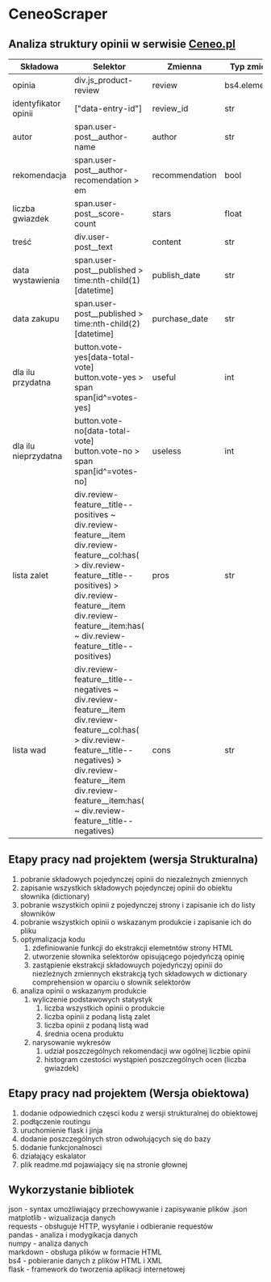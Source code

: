 
# CeneoScraper

## Analiza struktury opinii w serwisie [Ceneo.pl](https://www.ceneo.pl/)

|Składowa|Selektor|Zmienna|Typ zmiennej|
|--------|--------|-------|------------|
|opinia|div.js_product-review|review|bs4.element.Tag|
|identyfikator opinii|\["data-entry-id"\]|review_id|str|
|autor|span.user-post__author-name|author|str|
|rekomendacja|span.user-post__author-recomendation > em|recommendation|bool|
|liczba gwiazdek|span.user-post__score-count|stars|float|
|treść|div.user-post__text|content|str|
|data wystawienia|span.user-post__published > time:nth-child(1)\[datetime\]|publish_date|str|
|data zakupu|span.user-post__published > time:nth-child(2)\[datetime\]|purchase_date|str|
|dla ilu przydatna|button.vote-yes[data-total-vote]<br>button.vote-yes > span<br>span[id^=votes-yes]|useful|int|
|dla ilu nieprzydatna|button.vote-no[data-total-vote]<br>button.vote-no > span<br>span[id^=votes-no]|useless|int|
|lista zalet|div.review-feature__title--positives ~ div.review-feature__item <br>div.review-feature__col:has( > div.review-feature__title--positives) > div.review-feature__item<br>div.review-feature__item:has( ~ div.review-feature__title--positives)|pros|str|
|lista wad|div.review-feature__title--negatives ~ div.review-feature__item <br>div.review-feature__col:has( > div.review-feature__title--negatives) > div.review-feature__item<br>div.review-feature__item:has( ~ div.review-feature__title--negatives)|cons|str|

## Etapy pracy nad projektem (wersja Strukturalna)
1. pobranie składowych pojedynczej opinii do niezależnych zmiennych
2. zapisanie wszystkich składowych pojedynczej opinii do obiektu słownika (dictionary)
3. pobranie wszystkich opinii z pojedynczej strony i zapisanie ich do listy słowników
4. pobranie wszystkich opinii o wskazanym produkcie i zapisanie ich do pliku
5. optymalizacja kodu
    1. zdefiniowanie funkcji do ekstrakcji elemetntów strony HTML
    2. utworzenie słownika selektorów opisującego pojedyńczą opinię
    3. zastąpienie ekstrakcji składowuych pojedyńczyj opinii do niezleżnych zmiennych ekstrakcją tych składowych w dictionary comprehension w oparciu o słownik selektorów
6. analiza opinii o wskazanym produkcie
    1. wyliczenie podstawowych statystyk
        1. liczba wszystkich opinii o produkcie
        2. liczba opinii z podaną listą zalet
        3. liczba opinii z podaną listą wad
        4. średnia ocena produktu
    2. narysowanie wykresów
        1. udział poszczególnych rekomendacji ww ogólnej liczbie opinii
        2. histogram czestości wystąpień poszczególnych ocen (liczba gwiazdek) 
## Etapy pracy nad projektem (Wersja obiektowa)
1. dodanie odpowiednich częsci kodu z wersji strukturalnej do obiektowej<br>
2. podłączenie routingu<br>
3. uruchomienie flask i jinja<br>
4. dodanie poszczególnych stron odwołujących się do bazy<br>
5. dodanie funkcjonalnosci<br>
1. działający eskalator<br>
2. plik readme.md pojawiający się na stronie głownej<br>

## Wykorzystanie bibliotek
json - syntax umożliwiający przechowywanie i zapisywanie plików .json<br>
matplotlib - wizualizacja danych<br> 
requests - obsługuje HTTP, wysyłanie i odbieranie requestów<br>
pandas - analiza i modygikacja danych<br>
numpy - analiza danych<br>
markdown - obsługa plików w formacie HTML<br>
bs4 - pobieranie danych z plików HTML i XML<br>
flask - framework do tworzenia aplikacji internetowej



